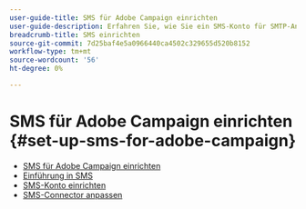 ```yaml
---
user-guide-title: SMS für Adobe Campaign einrichten
user-guide-description: Erfahren Sie, wie Sie ein SMS-Konto für SMTP-Anbieter konfigurieren, wie Adobe Campaign SMS verarbeitet und wie Sie die Konfiguration analysieren und beheben können. 
breadcrumb-title: SMS einrichten
source-git-commit: 7d25baf4e5a0966440ca4502c329655d520b8152
workflow-type: tm+mt
source-wordcount: '56'
ht-degree: 0%

---
```



# SMS für Adobe Campaign einrichten {#set-up-sms-for-adobe-campaign}

+ [SMS für Adobe Campaign einrichten](/help/tutorial-sms/overview.md)
+ [Einführung in SMS](/help/tutorial-sms/introduction-to-sms.md)
+ [SMS-Konto einrichten](/help/tutorial-sms/set-up-account-for-standard-smpp-provider.md)
+ [SMS-Connector anpassen](/help/tutorial-sms/adapt-sms-connector-to-smpp-provider.md)

